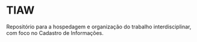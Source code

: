 # TIAW

Repositório para a hospedagem e organização do trabalho interdisciplinar, com foco no Cadastro de Informações.
